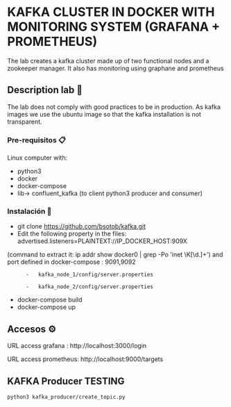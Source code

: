 # KAFKA CLUSTER IN DOCKER WITH MONITORING SYSTEM (GRAFANA + PROMETHEUS)

The lab creates a kafka cluster made up of two functional nodes and a zookeeper manager. It also has monitoring using graphane and prometheus

## Description lab 🚀


The lab does not comply with good practices to be in production. As kafka images we use the ubuntu image so that the kafka installation is not transparent.


### Pre-requisitos 📋

Linux computer with:
* python3
* docker
* docker-compose
* lib-> confluent_kafka (to client python3 producer and consumer)

### Instalación 🔧

- git clone https://github.com/bsotob/kafka.git
- Edit the following property in the files:  advertised.listeners=PLAINTEXT://IP_DOCKER_HOST:909X  

(command to extract it: ip addr show docker0 | grep -Po 'inet \K[\d.]+') and port defined in docker-compose : 9091,9092

          -   kafka_node_1/config/server.properties
          
          -   kafka_node_2/config/server.properties
          
- docker-compose build
- docker-compose up



## Accesos ⚙️

URL access grafana : http://localhost:3000/login

URL access prometheus: http://localhost:9000/targets


## KAFKA Producer TESTING

```
python3 kafka_producer/create_topic.py

```



